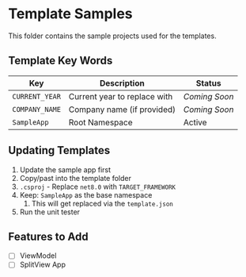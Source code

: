 # Template Samples

This folder contains the sample projects used for the templates.

## Template Key Words

| Key | Description | Status |
|-|-|-|
| `CURRENT_YEAR` | Current year to replace with | _Coming Soon_ |
| `COMPANY_NAME` | Company name (if provided) | _Coming Soon_ |
| `SampleApp` | Root Namespace | Active |

## Updating Templates

1. Update the sample app first
2. Copy/past into the template folder
3. `.csproj` - Replace `net8.0` with `TARGET_FRAMEWORK`
4. Keep: `SampleApp` as the base namespace
   1. This will get replaced via the `template.json`
5. Run the unit tester

## Features to Add

* [ ] ViewModel
* [ ] SplitView App
